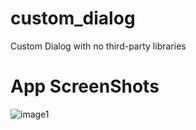 # custom_dialog
Custom Dialog with no third-party libraries

# App ScreenShots

![image1](https://user-images.githubusercontent.com/57729176/138221128-6bbf20ed-1290-4d51-bd54-7ae911d547b9.png)
